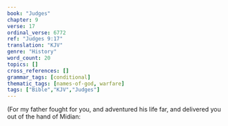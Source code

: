 ```yaml
---
book: "Judges"
chapter: 9
verse: 17
ordinal_verse: 6772
ref: "Judges 9:17"
translation: "KJV"
genre: "History"
word_count: 20
topics: []
cross_references: []
grammar_tags: [conditional]
thematic_tags: [names-of-god, warfare]
tags: ["Bible","KJV","Judges"]
---
```

(For my father fought for you, and adventured his life far, and delivered you out of the hand of Midian:
